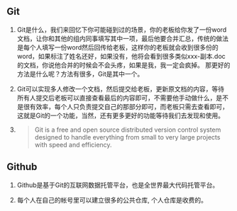 ## Git

1. Git是什么，我们来回忆下你可能碰到过的场景，你的老板给你发了一份word文档，让你和其他的组内同事填写其中一项，最后他要合并汇总，传统的做法是每个人填写一份word然后回传给老板，这样你的老板就会收到很多份的word，如果标注了姓名还好，如果没有，他将会看到很多类似xxx-副本.doc的文档，你说他合并的时候会不会头疼，如果是我，我一定会疯掉。
那更好的方法是什么呢？方法有很多，Git是其中一个。

2. Git可以实现多人修改一个文档，然后提交给老板，更新原文档的内容，等待所有人提交后老板可以直接查看最后的内容即可，不需要他手动做什么，是不是很有效率，每个人只负责提交自己的那部分即可，而老板只需去查看即可，这就是Git的一个功能，当然，还有更多更好的功能等待我们去发现和使用。

3. > Git is a free and open source distributed version control system designed to handle everything from small to very large projects with speed and efficiency.

## Github

1. Github是基于Git的互联网数据托管平台，也是全世界最大代码托管平台。

2. 每个人在自己的帐号里可以建立很多的公共仓库, 个人仓库是收费的。

